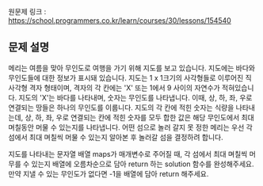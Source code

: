 원문제 링크 : https://school.programmers.co.kr/learn/courses/30/lessons/154540

## 문제 설명
메리는 여름을 맞아 무인도로 여행을 가기 위해 지도를 보고 있습니다. 
지도에는 바다와 무인도들에 대한 정보가 표시돼 있습니다. 
지도는 1 x 1크기의 사각형들로 이루어진 직사각형 격자 형태이며, 
격자의 각 칸에는 'X' 또는 1에서 9 사이의 자연수가 적혀있습니다. 
지도의 'X'는 바다를 나타내며, 숫자는 무인도를 나타냅니다. 
이때, 상, 하, 좌, 우로 연결되는 땅들은 하나의 무인도를 이룹니다. 
지도의 각 칸에 적힌 숫자는 식량을 나타내는데, 상, 하, 좌, 우로 연결되는 칸에 적힌 숫자를 모두 합한 값은 해당 무인도에서 최대 며칠동안 머물 수 있는지를 나타냅니다. 
어떤 섬으로 놀러 갈지 못 정한 메리는 우선 각 섬에서 최대 며칠씩 머물 수 있는지 알아본 후 놀러갈 섬을 결정하려 합니다.

지도를 나타내는 문자열 배열 maps가 매개변수로 주어질 때, 각 섬에서 최대 며칠씩 머무를 수 있는지 배열에 오름차순으로 담아 return 하는 solution 함수를 완성해주세요. 
만약 지낼 수 있는 무인도가 없다면 -1을 배열에 담아 return 해주세요.